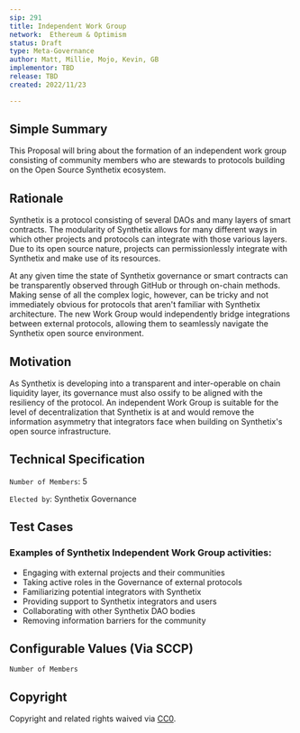 ```yaml
---
sip: 291
title: Independent Work Group
network:  Ethereum & Optimism
status: Draft
type: Meta-Governance
author: Matt, Millie, Mojo, Kevin, GB
implementor: TBD
release: TBD
created: 2022/11/23

---
```


## Simple Summary

This Proposal will bring about the formation of an independent work group consisting of community members who are stewards to protocols building on the Open Source Synthetix ecosystem.

## Rationale

Synthetix is a protocol consisting of several DAOs and many layers of smart contracts. The modularity of Synthetix allows for many different ways in which other projects and protocols can integrate with those various layers. Due to its open source nature, projects can permissionlessly integrate with Synthetix and make use of its resources.

At any given time the state of Synthetix governance or smart contracts can be transparently observed through GitHub or through on-chain methods. Making sense of all the complex logic, however, can be tricky and not immediately obvious for protocols that aren't familiar with Synthetix architecture. The new Work Group would independently bridge integrations between external protocols, allowing them to seamlessly navigate the Synthetix open source environment.

## Motivation

As Synthetix is developing into a transparent and inter-operable on chain liquidity layer, its governance must also ossify to be aligned with the resiliency of the protocol. An independent Work Group is suitable for the level of decentralization that Synthetix is at and would remove the information asymmetry that integrators face when building on Synthetix's open source infrastructure.

## Technical Specification

`Number of Members`: 5

`Elected by`: Synthetix Governance

## Test Cases

### Examples of Synthetix Independent Work Group activities:

- Engaging with external projects and their communities 
- Taking active roles in the Governance of external protocols 
- Familiarizing potential integrators with Synthetix 
- Providing support to Synthetix integrators and users
- Collaborating with other Synthetix DAO bodies 
- Removing information barriers for the community 

## Configurable Values (Via SCCP)

`Number of Members`


## Copyright

Copyright and related rights waived via [CC0](https://creativecommons.org/publicdomain/zero/1.0/).
